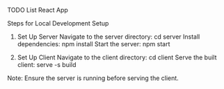 TODO List React App

Steps for Local Development Setup

1. Set Up Server
Navigate to the server directory: cd server
Install dependencies: npm install
Start the server: npm start

2. Set Up Client
Navigate to the client directory: cd client
Serve the built client: serve -s build

Note: Ensure the server is running before serving the client.

